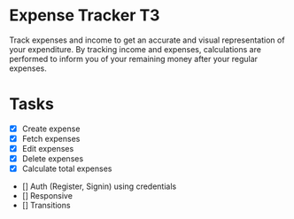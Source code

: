 # Expense Tracker T3

Track expenses and income to get an accurate and visual representation of your expenditure. By tracking income and expenses, calculations are performed to inform you of your remaining money after your regular expenses.

# Tasks

-   [x] Create expense
-   [x] Fetch expenses
-   [x] Edit expenses
-   [x] Delete expenses
-   [x] Calculate total expenses
-   [] Auth (Register, Signin) using credentials
-   [] Responsive
-   [] Transitions
